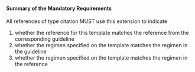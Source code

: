 #### Summary of the Mandatory Requirements

All references of type citation MUST use this extension to indicate
1. whether the reference for this template matches the reference from the corresponding guideline
2. whether the regimen specified on the template matches the regimen in the guideline
3. whether the regimen specified on the template matches the regimen in the reference
